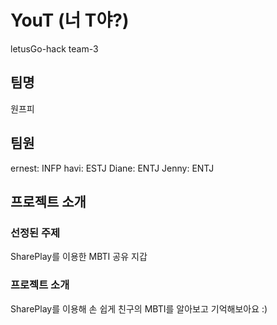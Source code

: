 # YouT (너 T야?)

letusGo-hack team-3

## 팀명

원프피

## 팀원

ernest: INFP
havi: ESTJ
Diane: ENTJ
Jenny: ENTJ

## 프로젝트 소개

### 선정된 주제

SharePlay를 이용한 MBTI 공유 지갑

### 프로젝트 소개

SharePlay를 이용해 손 쉽게 친구의 MBTI를 알아보고 기억해보아요 :)

